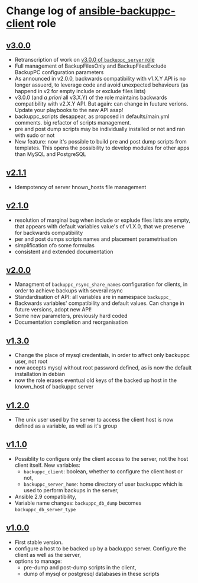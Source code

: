 # Change log of [ansible-backuppc-client](https://github.com/UdelaRInterior/ansible-backuppc-client) role

## [v3.0.0](https://github.com/UdelaRInterior/ansible-backuppc-client/tree/v3.0.0) 

* Retranscription of work on [v3.0.0 of `backuppc_server` role](https://github.com/UdelaRInterior/ansible-backuppc/releases/tag/v3.0.0)
* Full management of BackupFilesOnly and BackupFilesExclude BackupPC configuration parameters
* As announced in v2.0.0, backwards compatibility with v1.X.Y API is no longer assuerd, to leverage code and avoid unexpected behaviours (as happend in v2 for empty include or exclude files lists)
* v3.0.0 (and *a priori* all v3.X.Y) of the role maintains backwards compatibility with v2.X.Y API. But again: can change in fuuture verions. Update your playbooks to the new API asap!
* backuppc_scripts desappear, as proposed in defaults/main.yml comments. big refactor of scripts management.
* pre and post dump scripts may be individually installed or not and ran with sudo or not
* New feature: now it's possible to build pre and post dump scripts from templates. This opens the possibility to develop modules for other apps than MySQL and PostgreSQL

## [v2.1.1](https://github.com/UdelaRInterior/ansible-backuppc-client/tree/v2.1.1) 

* Idempotency of server hnown_hosts file management

## [v2.1.0](https://github.com/UdelaRInterior/ansible-backuppc-client/tree/v2.1.0) 

* resolution of marginal bug when include or explude files lists are empty, that appears with default variables value's of v1.X.0, that we preserve for backwards compatibility
* per and post dumps scripts names and placement parametrisation
* simplification ofo some formulas
* consistent and extended documentation

## [v2.0.0](https://github.com/UdelaRInterior/ansible-backuppc-client/tree/v2.0.0)

* Managment of `backuppc_rsync_share_names` configuration for clients, in order to achieve backups with several rsync
* Standardisation of API: all variables are in namespace `backuppc_`
* Backwards variables' compatibility and default values. Can change in future versions, adopt new API!
* Some new parameters, previously hard coded
* Documentation completion and reorganisation

## [v1.3.0](https://github.com/UdelaRInterior/ansible-backuppc-client/tree/v1.3.0) 

* Change the place of mysql credentials, in order to affect only backuppc user, not root
* now accepts mysql without root password defined, as is now the default installation in debian  
* now the role erases eventual old keys of the backed up host in the known_host of backuppc server 

## [v1.2.0](https://github.com/UdelaRInterior/ansible-backuppc-client/tree/v1.2.0) 

* The unix user used by the server to access the client host is now defined as a variable, as well as it's group 

## [v1.1.0](https://github.com/UdelaRInterior/ansible-backuppc-client/tree/v1.1.0) 

* Possiblity to configure only the client access to the server, not the host client itself. New variables: 
  *  `backuppc_client`: boolean, whether to configure the client host or not,
  * `backuppc_server_home`:  home directory of user backuppc which is used to perform backups in the server,
* Ansible 2.9 compatibility,
* Variable name changes: `backuppc_db_dump` becomes `backuppc_db_server_type`


## [v1.0.0](https://github.com/UdelaRInterior/ansible-backuppc-client/tree/v1.0.0) 

* First stable version. 
* configure a host to be backed up by a backuppc server. Configure the client as well as the server,
* options to manage:
  * pre-dump and post-dump scripts in the client,  
  * dump of mysql or postgresql databases in these scripts
